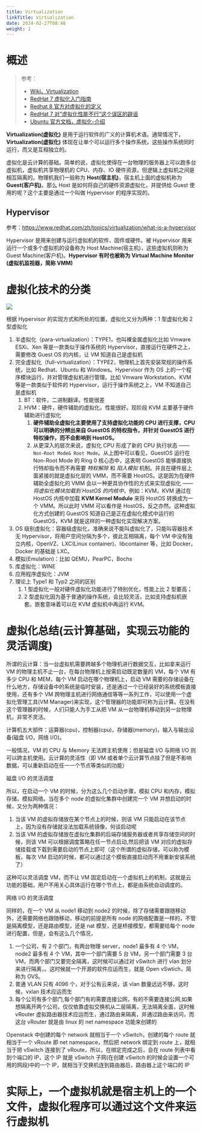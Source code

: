 ```yaml
---
title: Virtualization
linkTitle: Virtualization
date: 2024-02-27T08:48
weight: 1
---
```


# 概述

> 参考：
> 
> - [Wiki，Virtualization](https://en.wikipedia.org/wiki/Virtualization)
> - [RedHat 7 虚拟化入门指南](https://access.redhat.com/documentation/en-us/red_hat_enterprise_linux/7/html/virtualization_getting_started_guide/index)
> - [Redhat 8 官方对虚拟化的定义](https://access.redhat.com/documentation/en-us/red_hat_enterprise_linux/8/html/configuring_and_managing_virtualization/virtualization-in-rhel-8-an-overview_configuring-and-managing-virtualization#what-is-virtualization-in-rhel-8-virt-overview)
> - [RedHat 7 对“虚拟化性能不行”这个误区的辟谣](https://access.redhat.com/documentation/en-us/red_hat_enterprise_linux/7/html/virtualization_getting_started_guide/index)
> - [Ubuntu 官方文档，虚拟化-介绍](https://ubuntu.com/server/docs/virtualization-introduction)

**Virtualization(虚拟化)** 是用于运行软件的广义的计算机术语。通常情况下，**Virtualization(虚拟化)** 体现在让单个可以运行多个操作系统，这些操作系统同时运行，而又是互相独立的。

虚拟化是云计算的基础。简单的说，虚拟化使得在一台物理的服务器上可以跑多台虚拟机，虚拟机共享物理机的 CPU、内存、IO 硬件资源，但逻辑上虚拟机之间是相互隔离的。物理机我们一般称为 **Host(宿主机)**，宿主机上面的虚拟机称为 **Guest(客户机)**。那么 Host 是如何将自己的硬件资源虚拟化，并提供给 Guest 使用的呢？这个主要是通过一个叫做 Hypervisor 的程序实现的。

## Hypervisor

参考：<https://www.redhat.com/zh/topics/virtualization/what-is-a-hypervisor>

Hypervisor 是用来创建与运行虚拟机的软件、固件或硬件。被 Hypervisor 用来运行一个或多个虚拟机的设备称为 Host Machine(宿主机)，这些虚拟机则称为 Guest Machine(客户机)。**Hypervisor 有时也被称为 Virtual Machine Monitor (虚拟机监视器，简称 VMM)**

# 虚拟化技术的分类

![](https://notes-learning.oss-cn-beijing.aliyuncs.com/ihdpea/1616124416735-5e89f29f-21cd-4fed-af5e-194227de3048.png)

根据 Hypervisor 的实现方式和所处的位置，虚拟化又分为两种：1 型虚拟化和 2 型虚拟化

1. 半虚拟化（para-virtualization）：TYPE1，也叫裸金属虚拟化比如 Vmware ESXi、Xen 等是一款类似于操作系统的 Hypervisor，直接运行在硬件之上，需要修改 Guest OS 的内核，让 VM 知道自己是虚拟机
2. 完全虚拟化（full-virtualization）：TYPE2，物理机上首先安装常规的操作系统，比如 Redhat、Ubuntu 和 Windows。Hypervisor 作为 OS 上的一个程序模块运行，并对管理虚拟机进行管理。比如 Vmware Workstation、KVM 等是一款类似于软件的 Hypervisor，运行于操作系统之上，VM 不知道自己是虚拟机
   1. BT：软件，二进制翻译。性能很差
   2. HVM：硬件，硬件辅助的虚拟化。性能很好。现阶段 KVM 主要基于硬件辅助进行虚拟化
      1. **硬件辅助全虚拟化主要使用了支持虚拟化功能的 CPU 进行支撑，CPU 可以明确的分辨出来自 GuestOS 的特权指令，并针对 GuestOS 进行特权操作，而不会影响到 HostOS。**
      2. 从更深入的层次来说，虚拟化 CPU 形成了新的 CPU 执行状态 —— `Non-Root Mode& Root Mode`。从上图中可以看见，GuestOS 运行在 Non-Root Mode 的 Ring 0 核心态中，这表明 GuestOS 能够直接执行特却指令而不再需要 _特权解除_ 和 _陷入模拟_ 机制。并且在硬件层上面紧接的就是虚拟化层的 VMM，而不需要 HostOS。这是因为在硬件辅助全虚拟化的 VMM 会以一种更具协作性的方式来实现虚拟化 —— _将虚拟化模块加载到 HostOS 的内核中_，例如：KVM，KVM 通过在 HostOS 内核中加载 **KVM Kernel Module** 来将 HostOS 转换成为一个 VMM。所以此时 VMM 可以看作是 HostOS，反之亦然。这种虚拟化方式创建的 GuestOS 知道自己是正在虚拟化模式中运行的 GuestOS，KVM 就是这样的一种虚拟化实现解决方案。
3. OS 级别虚拟化：容器级虚拟化，准确来说不能叫虚拟化了，只能叫容器技术无 Hypervisor，将用户空间分隔为多个，彼此互相隔离，每个 VM 中没有独立内核，OpenVZ、LXC(Linux container)、libcontainer 等，比如 Docker，Docker 的基础是 LXC。
4. 模拟(Emulation)：比如 QEMU，PearPC，Bochs
5. 库虚拟化：WINE
6. 应用程序虚拟化：JVM
7. 理论上 Type1 和 Typ2 之间的区别
   1. 1 型虚拟化一般对硬件虚拟化功能进行了特别优化，性能上比 2 型要高；
   2. 2 型虚拟化因为基于普通的操作系统，会比较灵活，比如支持虚拟机嵌套。嵌套意味着可以在 KVM 虚拟机中再运行 KVM。

# 虚拟化总结(云计算基础，实现云功能的灵活调度)

所谓的云计算：当一台虚拟机需要跨越多个物理机进行数据交互，比如拿来运行 VM 的物理主机不止一台，在每台物理机上按需启动既定数量的 VM，每个 VM 有多少 CPU 和 MEM，每个 VM 启动在哪个物理机上，启动 VM 需要的存储设备在什么地方，存储设备中的系统是临时安装，还是通过一个已经装好的系统模板直接使用，还有多个 VM 跨物理主机进行网络通信等等一系列工作，可以使用一个虚拟化管理工具(VM Manager)来实现，这个管理器的功能即可称为云计算。在没有这个管理器的时候，人们只能人为手工从把 VM 从一台物理机移动到另一台物理机，非常不灵活。

计算机五大部件：运算器(cpu)，控制器(cpu)，存储器(memory)，输入与输出设备(磁盘 I/O，网络 I/O)。

一般情况，VM 的 CPU 与 Memory 无法跨主机使用；但是磁盘 I/O 与网络 I/O 则可以跨主机使用。云计算的灵活性（即 VM 或者单个云计算节点挂了但是不影响数据，可以重新启动在任一一个节点等类似的功能）

磁盘 I/O 的灵活调度

所以，在启动一个 VM 的时候，分为这么几个启动步骤，模拟 CPU 和内存，模拟存储，模拟网络。当在多个 node 的虚拟化集群中创建完一个 VM 并想启动的时候，又分为两种情况：

1. 当该 VM 的虚拟存储放在某个节点上的时候，则该 VM 只能启动在该节点上，因为没有存储就没法加载系统镜像，何谈启动呢
2. 当该 VM 的虚拟存储放在虚拟化集群的后端存储服务器或者共享存储空间的时候，则该 VM 可以根据调度策略在任一节点启动,然后把该 VM 对应的虚拟存储挂载或下载到需要启动的节点上即可（这个所谓的虚拟存储，可以称为模板，每次 VM 启动的时候，都可以通过这个模板直接启动而不用重新安装系统了）

这种可以灵活调度 VM，而不让 VM 固定启动在一个虚拟机上的机制，这就是云功能的基础，用户不用关心具体运行在哪个节点上，都是由系统自动调度的。

网络 I/O 的灵活调度

同样的，在一个 VM 从 node1 移动到 node2 的时候，除了存储需要跟随移动外，还需要网络也跟随移动，移动的前提是所有 node 的网络配置是一样的，不管是隔离模型，还是路由模型，还是 nat 模型，还是桥接模型，都需要给每个 node 进行配置，但是，会有这么几个情况，

1. 一个公司，有 2 个部门，有两台物理 server，node1 最多有 4 个 VM，node2 最多有 4 个 VM，其中一个部门需要 5 台 VM，另一个部门需要 3 台 VM，而两个部门又要完全隔离，这时候可以通过对 vSwitch 进行 vlan 划分来进行隔离，。这时候就一个开源的软件应运而生，就是 Open vSwtich，简称为 OVS。
2. 普通 VLAN 只有 4096 个，对于公有云来说，该 vlan 数量远远不够，这时候，vxlan 技术应运而生
3. 每个公司有多个部门,每个部门有的需要连接公网，有的不需要连接公网,如果想隔离开两个公司，仅仅依靠虚拟交换机从二层隔离，无法隔离全面，这时候 vRouter 虚拟路由器技术应运而生，通过路由来隔离，并通过路由来访问，而这台 vRouter 就是由 linux 的 net namespace 功能来创建的

Openstack 中创建的每个 network 就相当于一个 vSwitch，创建的每个 route 就相当于一个 vRoute 即 net namespace，然后把 network 绑定到 route 上，就相当于把 vSwitch 连接到了 vRoute，所以，在绑定完成之后，会在 route 列表中看到个端口的 IP，这个 IP 就是 vSwitch 子网(在创建 vSwitch 的时候会设置一个可用的网段)中的一个 IP，就相当于交换机连到路由器后，路由器上这个端口的 IP

# 实际上，一个虚拟机就是宿主机上的一个文件，虚拟化程序可以通过这个文件来运行虚拟机
